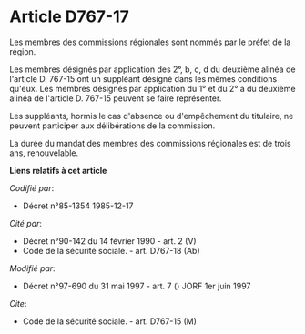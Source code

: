 # Article D767-17

Les membres des commissions régionales sont nommés par le préfet de la région.

Les membres désignés par application des 2°, b, c, d du deuxième alinéa de l'article D. 767-15 ont un suppléant désigné dans
les mêmes conditions qu'eux. Les membres désignés par application du 1° et du 2° a du deuxième alinéa de l'article D. 767-15
peuvent se faire représenter.

Les suppléants, hormis le cas d'absence ou d'empêchement du titulaire, ne peuvent participer aux délibérations de la
commission.

La durée du mandat des membres des commissions régionales est de trois ans, renouvelable.

**Liens relatifs à cet article**

_Codifié par_:

  - Décret n°85-1354 1985-12-17

_Cité par_:

  - Décret n°90-142 du 14 février 1990 - art. 2 (V)
  - Code de la sécurité sociale. - art. D767-18 (Ab)

_Modifié par_:

  - Décret n°97-690 du 31 mai 1997 - art. 7 () JORF 1er juin 1997

_Cite_:

  - Code de la sécurité sociale. - art. D767-15 (M)

